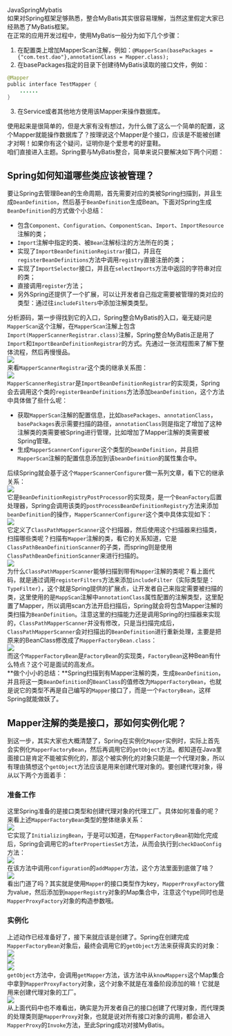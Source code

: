 JavaSpringMybatis<br />如果对Spring框架足够熟悉，整合MyBatis其实很容易理解，当然这里假定大家已经熟悉了MyBatis框架。<br />在正常的应用开发过程中，使用MyBatis一般分为如下几个步骤：

1. 在配置类上增加MapperScan注解，例如：`@MapperScan(basePackages = {"com.test.dao"},annotationClass = Mapper.class);`
2. 在basePackages指定的目录下创建待MyBatis读取的接口文件，例如：
```java
@Mapper
public interface TestMapper {
	......
}
```

3. 在Service或者其他地方使用该Mapper来操作数据库。

使用起来是很简单的，但是大家有没有想过，为什么做了这么一个简单的配置，这个Mapper就能操作数据库了？按理说这个Mapper是个接口，应该是不能被创建才对啊！如果你有这个疑问，证明你是个爱思考的好童鞋。<br />咱们直接进入主题。Spring要与MyBatis整合，简单来说只要解决如下两个问题：
<a name="QbZkd"></a>
## Spring如何知道哪些类应该被管理？
要让Spring去管理Bean的生命周期，首先需要对应的类被Spring扫描到，并且生成`DeanDefinition`，然后基于`BeanDefinition`生成Bean。下面对Spring生成`BeanDefinition`的方式做个小总结：

- 包含`Component`、`Configuration`、`ComponentScan`、`Import`、`ImportResource`注解的类；
- `Import`注解中指定的类、被`Bean`注解标注的方法所在的类；
- 实现了`ImportBeanDefinitionRegistrar`接口，并且在`registerBeanDefinitions`方法中调用`registry`直接注册的类；
- 实现了`ImportSelector`接口，并且在`selectImports`方法中返回的字符串对应的类；
- 直接调用`register`方法；
- 另外Spring还提供了一个扩展，可以让开发者自己指定需要被管理的类对应的类型：通过往`includeFilters`中添加注解类类型。

分析源码，第一步得找到它的入口，Spring整合MyBatis的入口，毫无疑问是`MapperScan`这个注解，在`MapperScan`注解上包含`Import(MapperScannerRegistrar.class)`注解，Spring整合MyBatis正是用了`Import`和`ImportBeanDefinitionRegistrar`的方式。先通过一张流程图来了解下整体流程，然后再慢慢品。<br />![](https://cdn.nlark.com/yuque/0/2022/png/396745/1668430412496-6de1c350-2350-4e0f-9b3f-27af8ed1dae9.png#averageHue=%23ededed&clientId=uaa0cf9eb-d29b-4&from=paste&id=ub1e42f32&originHeight=303&originWidth=1080&originalType=url&ratio=1&rotation=0&showTitle=false&status=done&style=none&taskId=u8e875e60-aed2-4282-a8fc-acaf7cef520&title=)<br />来看`MapperScannerRegistrar`这个类的继承关系图：<br />![](https://cdn.nlark.com/yuque/0/2022/png/396745/1668430412475-5ef4ebbd-e020-43a7-8a17-4901f1c772e0.png#averageHue=%232d2d2d&clientId=uaa0cf9eb-d29b-4&from=paste&id=u789a3e5c&originHeight=632&originWidth=1080&originalType=url&ratio=1&rotation=0&showTitle=false&status=done&style=none&taskId=udd083ce8-6730-4b0e-87e1-30c1b578f57&title=)<br />`MapperScannerRegistrar`是`ImportBeanDefinitionRegistrar`的实现类，Spring会去调用这个类的`registerBeanDefinitions`方法添加`beanDefinition`，这个方法中具体做了些什么呢：

- 获取`MapperScan`注解的配置信息，比如`basePackages`、`annotationClass`，`basePackages`表示需要扫描的路径，`annotationClass`则是指定了增加了这种注解类的类需要被Spring进行管理，比如增加了Mapper注解的类需要被Spring管理。
- 生成`MapperScannerConfigurer`这个类型的`beanDefinition`，并且把`MapperScan`注解的配置信息添加到该`beanDefinition`的属性集合中。

后续Spring就会基于这个`MapperScannerConfigurer`做一系列文章，看下它的继承关系：<br />![](https://cdn.nlark.com/yuque/0/2022/png/396745/1668430412411-bcec343e-287f-4dff-9089-8cd1e6d60641.png#averageHue=%232d2d2d&clientId=uaa0cf9eb-d29b-4&from=paste&id=u055a0f85&originHeight=349&originWidth=1080&originalType=url&ratio=1&rotation=0&showTitle=false&status=done&style=none&taskId=ubfe26bd2-044b-4c68-adee-fca208954f8&title=)<br />它是`BeanDefinitionRegistryPostProcessor`的实现类，是一个`BeanFactory`后置处理器，Spring会调用该类的`postProcessBeanDefinitionRegistry`方法来添加`beanDefinition`的操作，`MapperScannerConfigurer`这个类中具体实现如下：<br />![](https://cdn.nlark.com/yuque/0/2022/png/396745/1668430412389-e5407213-7702-45b2-af64-0af383cdbd54.png#averageHue=%232e2d2c&clientId=uaa0cf9eb-d29b-4&from=paste&id=u2697a8b2&originHeight=519&originWidth=966&originalType=url&ratio=1&rotation=0&showTitle=false&status=done&style=none&taskId=u610b15d6-5df5-440f-9a9a-341cfe82805&title=)<br />它定义了`ClassPathMapperScanner`这个扫描器，然后使用这个扫描器来扫描类，扫描哪些类呢？扫描有`Mapper`注解的类，看它的关系知道，它是`ClassPathBeanDefinitionScanner`的子类，而spring则是使用`ClassPathBeanDefinitionScanner`来进行扫描的。<br />![](https://cdn.nlark.com/yuque/0/2022/png/396745/1668430412715-54b24d6b-6a88-4134-967f-40e52f780acd.png#averageHue=%232f2f2e&clientId=uaa0cf9eb-d29b-4&from=paste&id=u3f0b6fbf&originHeight=760&originWidth=952&originalType=url&ratio=1&rotation=0&showTitle=false&status=done&style=none&taskId=u92d6c508-4750-4044-89aa-4d3d4712edd&title=)<br />为什么`ClassPathMapperScanner`能够扫描到带有`Mapper`注解的类呢？看上面代码，就是通过调用`registerFilters`方法来添加`includeFilter`（实际类型是：`TypeFilter`），这个就是Spring提供的扩展点，让开发者自己来指定需要被扫描的类，这里使用的是`MappScan`注解中`annotationClass`属性配置的注解类型，这里配置了Mapper，所以调用scan方法开启扫描后，Spring就会将包含Mapper注解的类扫描为`BeanDefinition`。注意这里的扫描能力还是调用Spring的扫描器来实现的，`ClassPathMapperScanner`并没有修改，只是当扫描完成后，`ClassPathMapperScanner`会对扫描出的`BeanDefinition`进行重新处理，主要是把原来的BeanClass修改成了`MapperFactoryBean.class`：<br />![](https://cdn.nlark.com/yuque/0/2022/png/396745/1668430412812-99cd89b4-88f5-4dbe-b042-caeefa022042.png#averageHue=%23322c2b&clientId=uaa0cf9eb-d29b-4&from=paste&id=u7a6898f5&originHeight=383&originWidth=969&originalType=url&ratio=1&rotation=0&showTitle=false&status=done&style=none&taskId=u1055127b-7a88-4fb3-ac0c-3fb35bd3165&title=)<br />而这个`MapperFactoryBean`是`FactoryBean`的实现类，`FactoryBean`这种Bean有什么特点？这个可是面试的高发点。<br />**做个小小的总结：**Spring扫描到有Mapper注解的类，生成`BeanDefinition`，并且将这一类`BeanDefinition`的`BeanClass`的值修改为`MapperFactoryBean`，也就是说它的类型不再是自己编写的`Mapper`接口了，而是一个`FactoryBean`，这样Spring就能做妖了。
<a name="Pnvki"></a>
## Mapper注解的类是接口，那如何实例化呢？
到这一步，其实大家也大概清楚了，Spring在实例化`Mapper`实例时，实际上首先会实例化`MapperFactoryBean`，然后再调用它的`getObject`方法。都知道在Java里面接口是肯定不能被实例化的，那这个被实例化的对象只能是一个代理对象，所以有理由猜想这个`getObject`方法应该是用来创建代理对象的。要创建代理对象，得从以下两个方面着手：
<a name="rMyHH"></a>
### 准备工作
这里Spring准备的是接口类型和创建代理对象的代理工厂。具体如何准备的呢？来看上述`MapperFactoryBean`类型的整体继承关系：<br />![](https://cdn.nlark.com/yuque/0/2022/png/396745/1668430412893-478a5dee-59c6-4a6b-ba60-952696afc3f3.png#averageHue=%232e2e2e&clientId=uaa0cf9eb-d29b-4&from=paste&id=u42124239&originHeight=640&originWidth=894&originalType=url&ratio=1&rotation=0&showTitle=false&status=done&style=none&taskId=u09c9ffb5-7871-4d5f-a62d-a4229d03afe&title=)<br />它实现了`InitializingBean`，于是可以知道，在`MapperFactoryBean`初始化完成后，Spring会调用它的`afterPropertiesSet`方法，从而会执行到`checkDaoConfig`方法：<br />![](https://cdn.nlark.com/yuque/0/2022/png/396745/1668430413046-6990e6a1-ca17-432b-a871-6ff721521e0b.png#averageHue=%232e2c2b&clientId=uaa0cf9eb-d29b-4&from=paste&id=ua8044389&originHeight=380&originWidth=759&originalType=url&ratio=1&rotation=0&showTitle=false&status=done&style=none&taskId=u4084a829-f13e-4ff5-a0b4-ac2c0470124&title=)<br />在该方法中调用`configuration`的`addMapper`方法，这个方法里面到底做了啥？<br />![](https://cdn.nlark.com/yuque/0/2022/png/396745/1668430413226-8a55b347-1d75-4e85-9c7e-02fd7e173394.png#averageHue=%232e2d2c&clientId=uaa0cf9eb-d29b-4&from=paste&id=u486e9729&originHeight=579&originWidth=792&originalType=url&ratio=1&rotation=0&showTitle=false&status=done&style=none&taskId=ubf3dfd1b-9449-4185-bcb5-a5fc4264d11&title=)<br />看出门道了吗？其实就是使用`Mapper`的接口类型作为key，`MapperProxyFactory`做为value，然后添加到`mapperRegistry`对象的Map集合中，注意这个type同时也是`MapperProxyFactory`对象的构造参数哦。
<a name="bIWRV"></a>
### 实例化
上述动作已经准备好了，接下来就应该是创建了。Spring在创建完成`MapperFactoryBean`对象后，最终会调用它的`getObject`方法来获得真实的对象：<br />![](https://cdn.nlark.com/yuque/0/2022/png/396745/1668430413135-013d49fe-a7f2-42bf-8be5-f5e5269dd958.png#averageHue=%23575240&clientId=uaa0cf9eb-d29b-4&from=paste&id=u9ded4167&originHeight=282&originWidth=589&originalType=url&ratio=1&rotation=0&showTitle=false&status=done&style=none&taskId=u4b484021-b58d-4191-b6f6-65512345083&title=)<br />![](https://cdn.nlark.com/yuque/0/2022/png/396745/1668430413402-67d030a2-b053-4f25-8fd5-513e26828c26.png#averageHue=%23302f2d&clientId=uaa0cf9eb-d29b-4&from=paste&id=ue618174a&originHeight=87&originWidth=511&originalType=url&ratio=1&rotation=0&showTitle=false&status=done&style=none&taskId=u0e167364-242b-42e8-84d2-11e2a08357c&title=)<br />![](https://cdn.nlark.com/yuque/0/2022/png/396745/1668430413523-39a632c4-4f39-4322-acb2-a462e6cb65d3.png#averageHue=%232f2c2b&clientId=uaa0cf9eb-d29b-4&from=paste&id=u683cf05d&originHeight=255&originWidth=827&originalType=url&ratio=1&rotation=0&showTitle=false&status=done&style=none&taskId=u5288f604-eeba-465c-b6dd-dacc1c34d79&title=)<br />`getObject`方法中，会调用`getMapper`方法，该方法中从`knowMappers`这个Map集合中拿到`MapperProxyFactory`对象，这个对象不就是在准备阶段添加的嘛！它就是用来创建代理对象的工厂。<br />![](https://cdn.nlark.com/yuque/0/2022/png/396745/1668430413569-f116231a-d7d9-406a-8596-4a0275c5863b.png#averageHue=%23302c2b&clientId=uaa0cf9eb-d29b-4&from=paste&id=ua95846e2&originHeight=192&originWidth=949&originalType=url&ratio=1&rotation=0&showTitle=false&status=done&style=none&taskId=u204fc2d1-688e-4afa-bba5-8a6914fb43d&title=)<br />从上面代码中也不难看出，确实是为开发者自己的接口创建了代理对象，而代理类的处理类则是`MapperProxy`对象，也就是说对所有接口对象的调用，都会进入`MapperProxy`的`Invoke`方法，至此Spring成功对接MyBatis。

